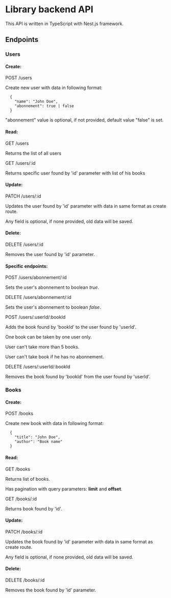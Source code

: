 # Library backend API
This API is written in TypeScript with Nest.js framework.

## Endpoints

### Users

#### Create:

POST /users

Create new user with data in following format:
```
  {
    "name": "John Doe",
    "abonnement": true | false
  }
```
"abonnement" value is optional, if not provided, default value "false" is set.

#### Read:

GET /users

Returns the list of all users

GET /users/:id

Returns specific user found by 'id' parameter with list of his books

#### Update:

PATCH /users/:id

Updates the user found by 'id' parameter with data in same format as create route.

Any field is optional, if none provided, old data will be saved.

#### Delete:

DELETE /users/:id

Removes the user found by 'id' parameter.

#### Specific endpoints:

POST /users/abonnement/:id

Sets the user's abonnement to boolean *true*.

DELETE /users/abonnement/:id

Sets the user's abonnement to boolean *false*.

POST /users/:userId/:bookId

Adds the book found by 'bookId' to the user found by 'userId'.

One book can be taken by one user only.

User can't take more than 5 books.

User can't take book if he has no abonnement.


DELETE /users/:userId/:bookId

Removes the book found by 'bookId' from the user found by 'userId'.

### Books

#### Create:

POST /books

Create new book with data in following format:
```
  {
    "title": "John Doe",
    "author": "Book name"
  }
```

#### Read:

GET /books

Returns list of books.

Has pagination with query parameters: **limit** and **offset**.

GET /books/:id

Returns book found by 'id'.

#### Update:

PATCH /books/:id

Updates the book found by 'id' parameter with data in same format as create route.

Any field is optional, if none provided, old data will be saved.

#### Delete:

DELETE /books/:id

Removes the book found by 'id' parameter.
